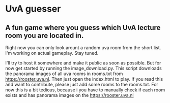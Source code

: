 # UvA guesser
## A fun game where you guess which UvA lecture room you are located in. 

Right now you can only look arount a random uva room from the short list. I'm working on actual gameplay. Stay tuned.

I'll try to host it somewhere and make it public as soon as possible. But for now get started by running the image_download.py. This script downloads the panorama images of all uva rooms in rooms.txt from https://rooster.uva.nl. Then just open the index.html to play. If you read this and want to contribute, please just add some rooms to the rooms.txt. For now this is a bit tedious, because i you have to manually check if each room exists and has panorama images on the https://rooster.uva.nl
